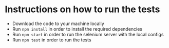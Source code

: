 # Instructions on how to run the tests 
* Download the code to your machine locally 
* Run `npm install` in order to install the required dependencies 
* Run `npm start` in order to run the selenium server with the local configs 
* Run `npm test` in order to run the tests
